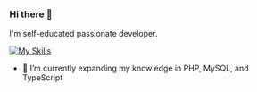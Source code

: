 ### Hi there 👋

I'm self-educated passionate developer.

[![My Skills](https://skillicons.dev/icons?i=js,react,jquery,alpinejs,redux,babel,html,php,css,sass,tailwind,graphql,linux,git,figma,docker)](https://skillicons.dev)

- 🌱 I’m currently expanding my knowledge in PHP, MySQL, and TypeScript
